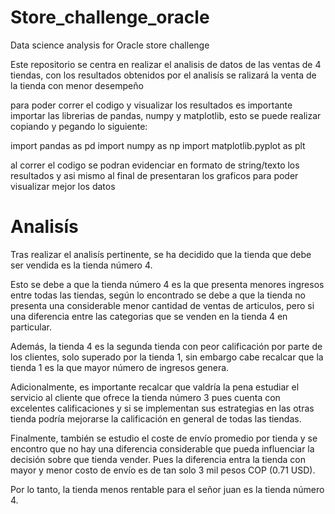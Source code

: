 # Store_challenge_oracle
 Data science analysis for Oracle store challenge

Este repositorio se centra en realizar el analisis de datos de las ventas de 4 tiendas, con los resultados obtenidos por el analisís se ralizará la venta de la tienda con menor desempeño

para poder correr el codigo y visualizar los resultados es importante importar las librerias de pandas, numpy y matplotlib, esto se puede realizar copiando y pegando lo siguiente:

import pandas as pd
import numpy as np
import  matplotlib.pyplot as plt

al correr el codigo se podran evidenciar en formato de string/texto los resultados y asi mismo al final de presentaran los graficos para poder visualizar mejor los datos

# Analisís
Tras realizar el analisís pertinente, se ha decidido que la tienda que debe ser vendida es la tienda número 4.

Esto se debe a que la tienda número 4 es la que presenta menores ingresos entre todas las tiendas, según lo encontrado se debe a que la tienda no presenta una considerable menor cantidad de ventas de articulos, pero si una diferencia entre las categorias que se venden en la tienda 4 en particular.

Además, la tienda 4 es la segunda tienda con peor calificación por parte de los clientes, solo superado por la tienda 1, sin embargo cabe recalcar que la tienda 1 es la que mayor número de ingresos genera.

Adicionalmente, es importante recalcar que valdría la pena estudiar el servicio al cliente que ofrece la tienda número 3 pues cuenta con excelentes calificaciones y si se implementan sus estrategias en las otras tienda podría mejorarse la calificación en general de todas las tiendas.

Finalmente, también se estudio el coste de envío promedio por tienda y se encontro que no hay una diferencia considerable que pueda influenciar la decisión sobre que tienda vender. Pues la diferencia entra la tienda con mayor y menor costo de envío es de tan solo 3 mil pesos COP (0.71 USD).

Por lo tanto, la tienda menos rentable para el señor juan es la tienda número 4.